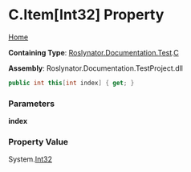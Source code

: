 # C\.Item\[Int32\] Property

[Home](../../../../../README.md)

**Containing Type**: [Roslynator.Documentation.Test](../../README.md)\.[C](../README.md)

**Assembly**: Roslynator\.Documentation\.TestProject\.dll

```csharp
public int this[int index] { get; }
```

### Parameters

**index**



### Property Value

System\.[Int32](https://docs.microsoft.com/en-us/dotnet/api/system.int32)

